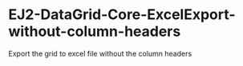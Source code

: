 # EJ2-DataGrid-Core-ExcelExport-without-column-headers
Export the grid to excel file without the column headers
